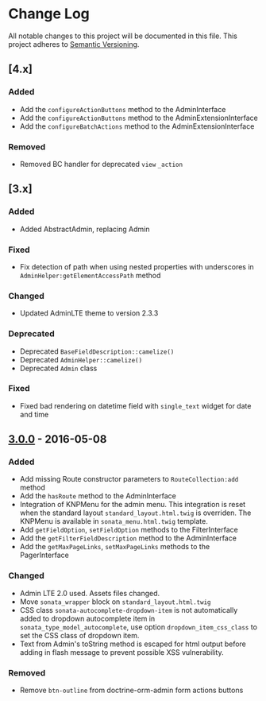 # Change Log
All notable changes to this project will be documented in this file.
This project adheres to [Semantic Versioning](http://semver.org/).

## [4.x]
### Added
- Add the ``configureActionButtons`` method to the AdminInterface
- Add the ``configureActionButtons`` method to the AdminExtensionInterface
- Add the ``configureBatchActions`` method to the AdminExtensionInterface

### Removed
- Removed BC handler for deprecated `view` `_action`

## [3.x]
### Added
- Added AbstractAdmin, replacing Admin

### Fixed
- Fix detection of path when using nested properties with underscores in `AdminHelper:getElementAccessPath` method

### Changed
- Updated AdminLTE theme to version 2.3.3

### Deprecated
- Deprecated `BaseFieldDescription::camelize()`
- Deprecated `AdminHelper::camelize()`
- Deprecated `Admin` class

### Fixed
- Fixed bad rendering on datetime field with `single_text` widget for date and time

## [3.0.0](https://github.com/sonata-project/SonataAdminBundle/compare/2.3.10...3.0.0) - 2016-05-08
### Added
- Add missing Route constructor parameters to `RouteCollection:add` method
- Add the `hasRoute` method to the AdminInterface
- Integration of KNPMenu for the admin menu. This integration is reset when the standard layout
`standard_layout.html.twig` is overriden. The KNPMenu is available in `sonata_menu.html.twig` template.
- Add `getFieldOption`, `setFieldOption` methods to the FilterInterface
- Add the `getFilterFieldDescription` method to the AdminInterface
- Add the `getMaxPageLinks`, `setMaxPageLinks` methods to the PagerInterface

### Changed
- Admin LTE 2.0 used. Assets files changed.
- Move `sonata_wrapper` block on `standard_layout.html.twig`
- CSS class `sonata-autocomplete-dropdown-item` is not automatically added to dropdown
autocomplete item in `sonata_type_model_autocomplete`, use option `dropdown_item_css_class`
to set the CSS class of dropdown item.
- Text from Admin's toString method is escaped for html output before adding in flash message to prevent possible XSS vulnerability.

### Removed
- Remove `btn-outline` from doctrine-orm-admin form actions buttons
